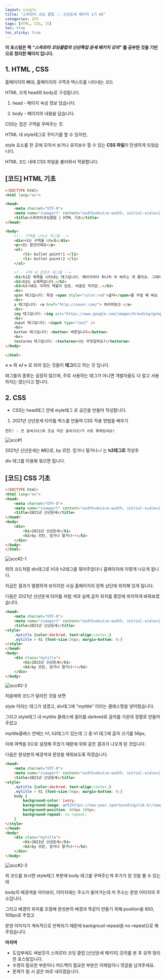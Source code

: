 ```yaml
---
layout: single
title: "스파르타 코딩 클럽 :: 신년운세 패키지 1기 #2"
categories: 강의
tags: [HTML, CSS, JS]
toc: true
toc_sticky: true
---
```


**이 포스팅은 책 *“스파르타 코딩클럽의 신년특집 운세 패키지 강의”* 를 공부한 것을 기반으로 정리한 페이지 입니다.**



## 1. HTML , CSS

홈페이지의 뼈대, 홈페이지의 구역과 텍스트를 나타내는 코드

HTML 크게 head와 body로 구성됩니다.

1. head - 페이지 속성 정보 담습니다.

2. body - 페이지의 내용을 담습니다.

   



CSS는 잡은 구역을 꾸며주는 것.

HTML 내 style태그로 꾸미기를 할 수 있지만,  

style 요소를 한 곳에 모아서 보거나 유지보수 할 수 있는 **CSS 파일**이 탄생하게 되었습니다.

HTML 코드 내에 CSS 파일을 불러와서 적용합니다.



## [코드] HTML 기초

```html
<!DOCTYPE html>
<html lang="en">

<head>
    <meta charset="UTF-8">
    <meta name="viewport" content="width=device-width, initial-scale=1.0">
    <title>스파르타코딩클럽 | HTML 기초</title>
</head>

<body>
    <!-- 구역을 나누는 태그들 -->
    <div>나는 구역을 나누죠</div>
    <p>나는 문단이에요</p>
    <ul>
        <li> bullet point!1 </li>
        <li> bullet point!2 </li>
    </ul>

    <!-- 구역 내 콘텐츠 태그들 -->
    <h1>h1은 제목을 나타내는 태그입니다. 페이지마다 하나씩 꼭 써주는 게 좋아요. 그래야 구글 검색이 잘 되거든요.</h1>
    <h2>h2는 소제목입니다.</h2>
    <h3>h3~h6도 각자의 역할이 있죠. 비중은 작지만..</h3>
    <hr>
    span 태그입니다: 특정 <span style="color:red">글자</span>를 꾸밀 때 써요
    <hr>
    a 태그입니다: <a href="http://naver.com/"> 하이퍼링크 </a>
    <hr>
    img 태그입니다: <img src="https://www.google.com/images/branding/googlelogo/1x/googlelogo_color_272x92dp.png" />
    <hr>
    input 태그입니다: <input type="text" />
    <hr>
    button 태그입니다: <button> 버튼입니다</button>
    <hr>
    textarea 태그입니다: <textarea>나는 무엇일까요?</textarea>
</body>
	
</html>
```

**< >** 와 **</ >** 로 되어 있는 것들이 **태그**라고 하는 것 입니다.

태그들의 종류는 굉장히 많으며, 주로 사용하는 태그가 아니면 개발자들도 다 알고 사용하지는 않는다고 합니다.



## 2. CSS

- CSS는 head태그 안에 style태그 로 공간을 만들어 작성합니다.



1. 2021년 신년운세 타이틀 박스를 만들며 CSS 적용 방법을 배우기

```
힌트! - 큰 글씨(h1)와 조금 작은 글씨(h2)가 서로 묶여있네요!
```

![scc#1](https://user-images.githubusercontent.com/74758041/106890840-3d9fbc80-672d-11eb-9ce9-e46645998084.PNG)



2021년 신년운세는 **h1**으로, by 르탄. 믿거나 말거나~! 는 **h2태그로** 작성후 

div 태그를 이용해 묶으면 됩니다.



## [코드] CSS 기초

```html
<!DOCTYPE html>
<html lang="en">
<head>
	<meta charset="UTF-8">
	<meta name="viewport" content="width=device-width, initial-scale=1.0">
	<title>2021년 신년운세</title>
</head>
<body>
	<div>
        <h1>2021년 신년운세</h1>
        <h2>by 르탄, 믿거나 말거나~!</h2>
    </div>
</body>
</html>
```
![scc#2-1](https://github.com/Lupinus00/lupinus00.github.io/blob/master/assets/images/SSC%232-1.jpg?raw=truee)

위의 코드처럼 div태그로 h1과 h2태그를 묶어주었더니 홈페이지에 이렇게 나오게 됩니다.

지금은 결과가 멀쩡하게 보이지만 사실 홈페이지의 왼쪽 상단에 위치해 있게 됩니다.



다음은 2021년 신년운세 타이틀 처럼 색과 실제 글자 위치를 중앙에 위치하게 바꿔보겠습니다.




```html
<head>
	<meta charset="UTF-8">
	<meta name="viewport" content="width=device-width, initial-scale=1.0">
	<title>2021년 신년운세</title>
<style>
	.mytitle {color:darkred; text-align:center;}
    .mytitle > h1 {font-size:56px; margin-bottom: 0;}
</style>
</head>
<body>
    <div class="mytitle">
        <h1>2021년 신년운세</h1>
        <h2>by 르탄, 믿거나 말거나~!</h2>
    </div>
</body>
```

![scc#2-2](https://github.com/Lupinus00/lupinus00.github.io/blob/master/assets/images/SSC%232-2.jpg?raw=truee)

처음에와 코드가 달라진 것을 보면

style 이라는 태그가 생겼고, div태그에 "mytitle" 이라는 클래스명을 넣어줬습니다.

그리고 style태그 내 mytitle 클래스에 컬러를 darkred로 글자를 가운데 정렬로 만들어 주었고

mytitle클래스 안에는 h1, h2태그가 있는데 그 중 h1 태그에 글자 크기를 56px, 

아래 여백을 0으로 설정해 주었기 때문에 위와 같은 결과가 나오게 된 것입니다.



다음은 완성본의 배경색과 문양을 채워보도록 하겠습니다.



```html
<head>
	<meta charset="UTF-8">
	<meta name="viewport" content="width=device-width, initial-scale=1.0">
	<title>2021년 신년운세</title>
<style>
	.mytitle {color:darkred; text-align:center;}
    .mytitle > h1 {font-size:56px; margin-bottom: 0;}
    body {
    	background-color: ivory;
    	background-image: url(https://new-year.spartacodingclub.kr/images/pattern.png);
    	background-position: 600px 100px;
    	background-repeat: no-repeat;
    } 
</style>
</head>
<body>
    <div class="mytitle">
        <h1>2021년 신년운세</h1>
        <h2>by 르탄, 믿거나 말거나~!</h2>
    </div>
</body>

```



![scc#2-3](https://github.com/Lupinus00/lupinus00.github.io/blob/master/assets/images/SSC%232-3.jpg?raw=true)



위 코드를 보시면 style태그 부분에 body 태그를 꾸며주는게 추가가 된 것을 볼 수 있는데

body의 배경색을 아이보리, 이미지에는 주소가 들어가는데 저 주소는 문양 이미지의 주소입니다.

그리고 배경의 위치를 조절해 완성본의 배경과 똑같이 만들기 위해 position을 600, 100px로 주었고

문양 이미지가 계속적으로 반복되기 때문에 backgroud-repeat을 no-repeat으로 해주었습니다.







**마치며**
-  도입부에도 써놨듯이 스파르타 코딩 클럽 [신년운세 패키지] 강의를 본 후 요약 정리한 포스팅입니다.
-  수정이 필요한 부분이나 피드백이 필요한 부분은 이메일이나 댓글을 남겨주세요.
-  문제가 될 시 글은 바로 내리겠습니다.
